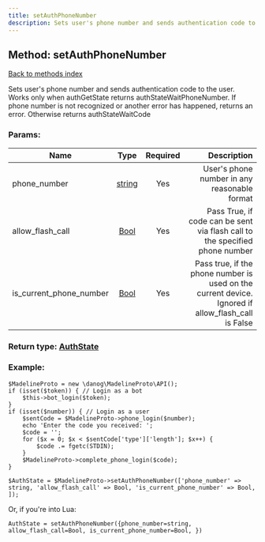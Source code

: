 ```yaml
---
title: setAuthPhoneNumber
description: Sets user's phone number and sends authentication code to the user. Works only when authGetState returns authStateWaitPhoneNumber. If phone number is not recognized or another error has happened, returns an error. Otherwise returns authStateWaitCode
---
```

## Method: setAuthPhoneNumber  
[Back to methods index](index.md)


Sets user's phone number and sends authentication code to the user. Works only when authGetState returns authStateWaitPhoneNumber. If phone number is not recognized or another error has happened, returns an error. Otherwise returns authStateWaitCode

### Params:

| Name     |    Type       | Required | Description |
|----------|:-------------:|:--------:|------------:|
|phone\_number|[string](../types/string.md) | Yes|User's phone number in any reasonable format|
|allow\_flash\_call|[Bool](../types/Bool.md) | Yes|Pass True, if code can be sent via flash call to the specified phone number|
|is\_current\_phone\_number|[Bool](../types/Bool.md) | Yes|Pass true, if the phone number is used on the current device. Ignored if allow_flash_call is False|


### Return type: [AuthState](../types/AuthState.md)

### Example:


```
$MadelineProto = new \danog\MadelineProto\API();
if (isset($token)) { // Login as a bot
    $this->bot_login($token);
}
if (isset($number)) { // Login as a user
    $sentCode = $MadelineProto->phone_login($number);
    echo 'Enter the code you received: ';
    $code = '';
    for ($x = 0; $x < $sentCode['type']['length']; $x++) {
        $code .= fgetc(STDIN);
    }
    $MadelineProto->complete_phone_login($code);
}

$AuthState = $MadelineProto->setAuthPhoneNumber(['phone_number' => string, 'allow_flash_call' => Bool, 'is_current_phone_number' => Bool, ]);
```

Or, if you're into Lua:

```
AuthState = setAuthPhoneNumber({phone_number=string, allow_flash_call=Bool, is_current_phone_number=Bool, })
```

